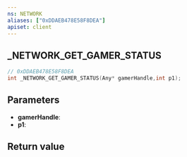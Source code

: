 ```yaml
---
ns: NETWORK
aliases: ["0xDDAEB478E58F8DEA"]
apiset: client
---
```

## _NETWORK_GET_GAMER_STATUS

```c
// 0xDDAEB478E58F8DEA
int _NETWORK_GET_GAMER_STATUS(Any* gamerHandle,int p1);
```


## Parameters
* **gamerHandle**:
* **p1**:

## Return value

